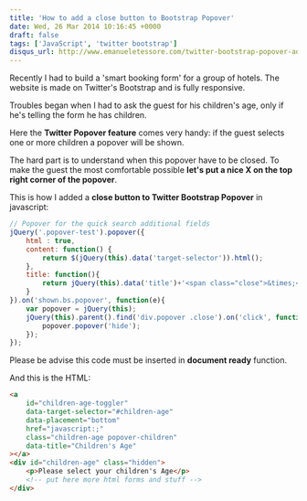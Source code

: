 ```yaml
---
title: 'How to add a close button to Bootstrap Popover'
date: Wed, 26 Mar 2014 10:16:45 +0000
draft: false
tags: ['JavaScript', 'twitter bootstrap']
disqus_url: http://www.emanueletessore.com/twitter-bootstrap-popover-add-close-button/
---
```


Recently I had to build a 'smart booking form' for a group of hotels. The website is made on Twitter's Bootstrap and is fully responsive. 

Troubles began when I had to ask the guest for his children's age, only if he's telling the form he has children. 

Here the **Twitter Popover feature** comes very handy: if the guest selects one or more children a popover will be shown. 

The hard part is to understand when this popover have to be closed. To make the guest the most comfortable possible **let's put a nice X on the top right corner of the popover**. 

This is how I added a **close button to Twitter Bootstrap Popover** in javascript: 

```javascript
// Popover for the quick search additional fields
jQuery('.popover-test').popover({ 
	html : true, 
	content: function() {
		return $(jQuery(this).data('target-selector')).html();
	},
	title: function(){
		return jQuery(this).data('title')+'<span class="close">&times;</span>';
	}
}).on('shown.bs.popover', function(e){
	var popover = jQuery(this);
	jQuery(this).parent().find('div.popover .close').on('click', function(e){
		popover.popover('hide');
	});
});
```

Please be advise this code must be inserted in **document ready** function. 

And this is the HTML: 

```html
<a 
	id="children-age-toggler"
	data-target-selector="#children-age" 
	data-placement="bottom"
	href="javascript:;"
	class="children-age popover-children"
	data-title="Children's Age"
></a>
<div id="children-age" class="hidden">
	<p>Please select your children's Age</p>
	<!-- put here more html forms and stuff -->
</div>
```